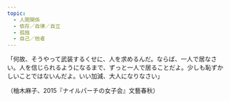 ```yaml
---
topic:
  - 人間関係
  - 依存／自律／自立
  - 孤独
  - 自己／他者
---
```

「何故、そうやって武装するくせに、人を求めるんだ。ならば、一人で居なさい。人を信じられるようになるまで、ずっと一人で居ることだよ。少しも恥ずかしいことではないんだよ。いい加減、大人になりなさい」

（柚木麻子、2015『ナイルパーチの女子会』文藝春秋）
